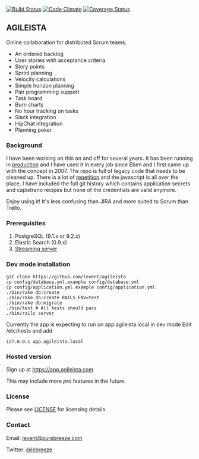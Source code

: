 [![Build Status](https://travis-ci.org/levent/agileista.svg)](https://travis-ci.org/levent/agileista)
[![Code Climate](https://codeclimate.com/github/levent/agileista/badges/gpa.svg)](https://codeclimate.com/github/levent/agileista)
[![Coverage Status](https://coveralls.io/repos/levent/agileista/badge.svg?branch=master)](https://coveralls.io/r/levent/agileista?branch=master)

## AGILEISTA

Online collaboration for distributed Scrum teams.

* An ordered backlog
* User stories with acceptance criteria
* Story points
* Sprint planning
* Velocity calculations
* Simple horizon planning
* Pair programming support
* Task board
* Burn charts
* No hour tracking on tasks
* Slack integration
* HipChat integration
* Planning poker

### Background

I have been working on this on and off for several years. It has been running in [production](https://app.agileista.com) and I have used it in every job since Eben and I first came up with the concept in 2007.
The repo is full of legacy code that needs to be cleaned up.
There is a lot of [repetition](http://en.wikipedia.org/wiki/Don't_repeat_yourself) and the javascript is all over the place.
I have included the full git history which contains application secrets and capistrano recipes but none of the credentials are valid anymore.

Enjoy using it! It's less confusing than JIRA and more suited to Scrum than Trello.

### Prerequisites

1. PostgreSQL (9.1.x or 9.2.x)
2. Elastic Search (0.9.x)
3. [Streaming server](https://github.com/levent/pubsub-server)

### Dev mode installation

```
git clone https://github.com/levent/agileista
cp config/database.yml.example config/database.yml
cp config/application.yml.example config/application.yml
./bin/rake db:create
./bin/rake db:create RAILS_ENV=test
./bin/rake db:migrate
./bin/test # All tests should pass
./bin/rails server
```

Currently the app is expecting to run on app.agileista.local in dev mode
Edit /etc/hosts and add

```
127.0.0.1 app.agileista.local
```

### Hosted version

Sign up at https://app.agileista.com

This may include more *pro* features in the future.

### License

Please see [LICENSE](https://github.com/levent/agileista/blob/master/LICENSE) for licensing details.

### Contact

Email: [levent@purebreeze.com](mailto:levent@purebreeze.com)

Twitter: [@lebreeze](http://twitter.com/lebreeze)
